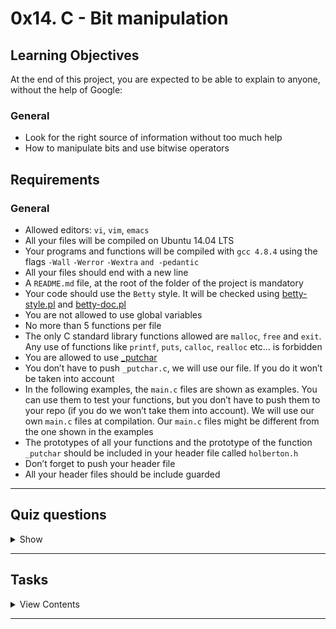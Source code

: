 # 0x14. C - Bit manipulation

## Learning Objectives

At the end of this project, you are expected to be able to explain to anyone, without the help of Google:

### General

- Look for the right source of information without too much help
- How to manipulate bits and use bitwise operators

## Requirements

### General

- Allowed editors: `vi`, `vim`, `emacs`
- All your files will be compiled on Ubuntu 14.04 LTS
- Your programs and functions will be compiled with `gcc 4.8.4` using the flags `-Wall` `-Werror` `-Wextra` `and -pedantic`
- All your files should end with a new line
- A `README.md` file, at the root of the folder of the project is mandatory
- Your code should use the `Betty` style. It will be checked using [betty-style.pl](https://github.com/holbertonschool/Betty/blob/master/betty-style.pl) and [betty-doc.pl](https://github.com/holbertonschool/Betty/blob/master/betty-doc.pl)
- You are not allowed to use global variables
- No more than 5 functions per file
- The only C standard library functions allowed are `malloc`, `free` and `exit`. Any use of functions like `printf`, `puts`, `calloc`, `realloc` etc… is forbidden
- You are allowed to use [_putchar](https://github.com/holbertonschool/_putchar.c/blob/master/_putchar.c)
- You don’t have to push `_putchar.c`, we will use our file. If you do it won’t be taken into account
- In the following examples, the `main.c` files are shown as examples. You can use them to test your functions, but you don’t have to push them to your repo (if you do we won’t take them into account). We will use our own `main.c` files at compilation. Our `main.c` files might be different from the one shown in the examples
- The prototypes of all your functions and the prototype of the function `_putchar` should be included in your header file called `holberton.h`
- Don’t forget to push your header file
- All your header files should be include guarded

---

## Quiz questions

<details>
<summary>Show</summary>
  
### Question #0

What is `0x89` in base10?

- [ ] 89
- [ ] 135
- [x] 137
- [ ] 139

## Question #1

What is `0x89` in base2?

- [ ] 0b10101001
- [x] 0b10001001
- [ ] 0b01101001
- [ ] 0b10001000

### Question #2

What is `0b001010010` in base10?

- [ ] 81
- [x] 82
- [ ] 83
- [ ] 84

### Question #3

What is `0b01101101` in base16?

- [ ] 0x36
- [x] 0x6D
- [ ] 0x6E
- [ ] 0x7D
- [ ] 0xD6

### Question #4

What is `98` in base2?

- [ ] 0b01010010
- [x] 0b01100010
- [ ] b10011000

### Question #5

What is `98` in base16?

- [x] 0x62
- [ ] 0x98
- [ ] 0x96

### Question #6

`0x01 & 0x01 =` ?

- [ ] `0x00`
- [x] `0x01`
- [ ] `0x02`

### Question #7

`0x01 | 0x01 =` ?

- [ ] `0x00`
- [x] `0x01`
- [ ] `0x02`

### Question #8

`0x01 & 0x00 =` ?

- [x] `0x00`
- [ ] `0x01`
- [ ] `0x02`

### Question #9

`0x01 | 0x00 =` ?

- [ ] `0x00`
- [x] `0x01`
- [ ] `0x02`

### Question #10

`0x66 & 0x22 =` ?

- [x] `0x22`
- [ ] `0x44`
- [ ] `0x66`

### Question #11

`0x44 | 0x22 =` ?

- [ ] `0x22`
- [ ] `0x44`
- [x] `0x66`

### Question #12

`0x89 & 0x01 =` ?

- [ ] `0x00`
- [x] `0x01`
- [ ] `0x88`
- [ ] `0x89`

### Question #13

`0x88 & 0x01 =` ?

- [x] `0x00`
- [ ] `0x01`
- [ ] `0x88`
- [ ] `0x89`

### Question #14

`0x02 >> 1 =` ?

- [ ] 0x02
- [x] 0x01
- [ ] 0x00

### Question #15

`0x89 >> 3 =` ?

- [ ] 0x89
- [ ] 0x44
- [ ] 0x22
- [x] 0x11
- [ ] 0x08

### Question #16

`0x01 << 1 =` ?

- [ ] 0x00
- [ ] 0x01
- [x] 0x02
- [ ] 0x03
- [ ] 0x10

### Question #17

`0x13 << 1 =` ?

- [ ] 0x13
- [x] 0x26
- [ ] 0x4C
- [ ] 0x98

### Question #18

`~ 0x12 =` ?

- [x] 0xED
- [ ] 0xFD
- [ ] 0xEE
- [ ] 0x21

### Question #19

`~ 0x98 =` ?

- [ ] 0x66
- [x] 0x67
- [ ] 0x68

</details>

---

## Tasks

<details>
<summary>View Contents</summary>

### [0. 0](./0-binary_to_uint.c)

Write a function that converts a binary number to an `unsigned int`.

- Prototype: `unsigned int binary_to_uint(const char *b);`
- where `b` is pointing to a string of `0` and `1` chars
- Return: the converted number, or 0 if
  - there is one or more chars in the string `b` that is not `0` or `1`
  - `b` is `NULL`
```
julien@ubuntu:~/0x14. Binary$ cat 0-main.c
#include <stdio.h>
#include "holberton.h"

/**
 * main - check the code for Holberton School students.
 *
 * Return: Always 0.
 */
int main(void)
{
    unsigned int n;

    n = binary_to_uint("1");
    printf("%u\n", n);
    n = binary_to_uint("101");
    printf("%u\n", n);
    n = binary_to_uint("1e01");
    printf("%u\n", n);
    n = binary_to_uint("1100010");
    printf("%u\n", n);
    n = binary_to_uint("0000000000000000000110010010");
    printf("%u\n", n);
    return (0);
}
julien@ubuntu:~/0x14. Binary$ gcc -Wall -pedantic -Werror -Wextra 0-main.c 0-binary_to_uint.c -o a
julien@ubuntu:~/0x14. Binary$ ./a 
1
5
0
98
402
julien@ubuntu:~/0x14. Binary$ 
```

**Repo:**

* GitHub repository: `holbertonschool-low_level_programming`
* Directory: `0x14-bit_manipulation`
* File: `0-binary_to_uint.c`

### [1. 1](./1-print_binary.c)

Write a function that prints the binary representation of a number.

Prototype: `void print_binary(unsigned long int n);`
Format: see example
You are not allowed to use arrays
You are not allowed to use `malloc`
You are not allowed to use the `%` or `/` operators
```
julien@ubuntu:~/0x14. Binary$ cat 1-main.c 
#include <stdio.h>
#include "holberton.h"

/**
 * main - check the code for Holberton School students.
 *
 * Return: Always 0.
 */
int main(void)
{
    print_binary(0);
    printf("\n");
    print_binary(1);
    printf("\n");
    print_binary(98);
    printf("\n");
    print_binary(1024);
    printf("\n");
    print_binary((1 << 10) + 1);
    printf("\n");
    return (0);
}
julien@ubuntu:~/0x14. Binary$ gcc -Wall -pedantic -Werror -Wextra 1-main.c 1-print_binary.c _putchar.c -o b
julien@ubuntu:~/0x14. Binary$ ./b 
0
1
1100010
10000000000
10000000001
julien@ubuntu:~/0x14. Binary$ 
```

**Repo:**

* GitHub repository: `holbertonschool-low_level_programming`
* Directory: `0x14-bit_manipulation`
* File: `1-print_binary.c`

### [2. 10](./2-get_bit.c)

Write a function that returns the value of a bit at a given index.

- Prototype: `int get_bit(unsigned long int n, unsigned int index);`
- where `index` is the index, starting from `0` of the bit you want to get
- Returns: the value of the bit at index `index` or `-1` if an error occured
```
julien@ubuntu:~/0x14. Binary$ cat 2-main.c
#include <stdio.h>
#include "holberton.h"

/**
 * main - check the code for Holberton School students.
 *
 * Return: Always 0.
 */
int main(void)
{
    int n;

    n = get_bit(1024, 10);
    printf("%d\n", n);
    n = get_bit(98, 1);
    printf("%d\n", n);
    n = get_bit(1024, 0);
    printf("%d\n", n);
    return (0);
}
julien@ubuntu:~/0x14. Binary$ gcc -Wall -pedantic -Werror -Wextra 2-main.c 2-get_bit.c -o c 
julien@ubuntu:~/0x14. Binary$ ./c
1
1
0
julien@ubuntu:~/0x14. Binary$ 
```

**Repo:**

* GitHub repository: `holbertonschool-low_level_programming`
* Directory: `0x14-bit_manipulation`
* File: `2-get_bit.c`

### [3. 11](./3-set_bit.c)

Write a function that sets the value of a bit to `1` at a given index.

- Prototype: `int set_bit(unsigned long int *n, unsigned int index);`
- where `index` is the index, starting from `0` of the bit you want to set
- Returns: `1` if it worked, or `-1` if an error occurred
```
julien@ubuntu:~/0x14. Binary$ cat 3-main.c
#include <stdio.h>
#include "holberton.h"

/**
 * main - check the code for Holberton School students.
 *
 * Return: Always 0.
 */
int main(void)
{
    unsigned long int n;

    n = 1024;
    set_bit(&n, 5);
    printf("%lu\n", n);
    n = 0;
    set_bit(&n, 10);
    printf("%lu\n", n);
    n = 98;
    set_bit(&n, 0);
    printf("%lu\n", n);
    return (0);
}
julien@ubuntu:~/0x14. Binary$ gcc -Wall -pedantic -Werror -Wextra 3-main.c 3-set_bit.c -o d
julien@ubuntu:~/0x14. Binary$ ./d
1056
1024
99
julien@ubuntu:~/0x14. Binary$ 
```

**Repo:**

* GitHub repository: `holbertonschool-low_level_programming`
* Directory: `0x14-bit_manipulation`
* File: `3-set_bit.c`

### [4. 100](./4-clear_bit.c)

Write a function that sets the value of a bit to `0` at a given index.

- Prototype: `int clear_bit(unsigned long int *n, unsigned int index);`
- where `index` is the index, starting from `0` of the bit you want to set
- Returns: `1` if it worked, or `-1` if an error occurred
```
julien@ubuntu:~/0x14. Binary$ cat 4-main.c
#include <stdio.h>
#include "holberton.h"

/**
 * main - check the code for Holberton School students.
 *
 * Return: Always 0.
 */
int main(void)
{
    unsigned long int n;

    n = 1024;
    clear_bit(&n, 10);
    printf("%lu\n", n);
    n = 0;
    clear_bit(&n, 10);
    printf("%lu\n", n);
    n = 98;
    clear_bit(&n, 1);
    printf("%lu\n", n);
    return (0);
}
julien@ubuntu:~/0x14. Binary$ gcc -Wall -pedantic -Werror -Wextra 4-main.c 4-clear_bit.c -o e
julien@ubuntu:~/0x14. Binary$ ./e
0
0
96
julien@ubuntu:~/0x14. Binary$ 
```

**Repo:**

* GitHub repository: `holbertonschool-low_level_programming`
* Directory: `0x14-bit_manipulation`
* File: `4-clear_bit.c`

### [5. 101](./5-flip_bits.c)

Write a function that returns the number of bits you would need to flip to get from one number to another.

- Prototype: `unsigned int flip_bits(unsigned long int n, unsigned long int m);`
- You are not allowed to use the `%` or `/` operators
```
julien@ubuntu:~/0x14. Binary$ cat 5-main.c
#include <stdio.h>
#include "holberton.h"

/**
 * main - check the code for Holberton School students.
 *
 * Return: Always 0.
 */
int main(void)
{
    unsigned int n;

    n = flip_bits(1024, 1);
    printf("%u\n", n);
    n = flip_bits(402, 98);
    printf("%u\n", n);
    n = flip_bits(1024, 3);
    printf("%u\n", n);
    n = flip_bits(1024, 1025);
    printf("%u\n", n);
    return (0);
}
julien@ubuntu:~/0x14. Binary$ gcc -Wall -pedantic -Werror -Wextra 5-main.c 5-flip_bits.c -o f
julien@ubuntu:~/0x14. Binary$ ./f
2
5
3
1
julien@ubuntu:~/0x14. Binary$ 
```

**Repo:**

* GitHub repository: `holbertonschool-low_level_programming`
* Directory: `0x14-bit_manipulation`
* File: `5-flip_bits.c`

### [6. Endianness #advanced](./100-get_endianness.c)

Write a function that checks the endianness.

- Prototype: `int get_endianness(void);`
- Returns: `0` if big endian, `1` if little endian
```
julien@ubuntu:~/0x14. Binary$ cat 100-main.c
#include <stdio.h>
#include "holberton.h"

int main(void)
{
    int n;

    n = get_endianness();
    if (n != 0)
    {
        printf("Little Endian\n");
    }
    else
    {
        printf("Big Endian\n");
    }
    return (0);
}
julien@ubuntu:~/0x14. Binary$ gcc -Wall -pedantic -Werror -Wextra 100-main.c 100-get_endianness.c -o h
julien@ubuntu:~/0x14. Binary$ ./h 
Little Endian
julien@ubuntu:~/0x14. Binary$ lscpu | head
Architecture:          x86_64
CPU op-mode(s):        32-bit, 64-bit
Byte Order:            Little Endian
CPU(s):                1
On-line CPU(s) list:   0
Thread(s) per core:    1
Core(s) per socket:    1
Socket(s):             1
NUMA node(s):          1
Vendor ID:             GenuineIntel
julien@ubuntu:~/0x14. Binary$
```

**Repo:**

* GitHub repository: `holbertonschool-low_level_programming`
* Directory: `0x14-bit_manipulation`
* File: `100-get_endianness.c`

### 7. Crackme3 #advanced

Find the password for [this program](https://github.com/holbertonschool/0x13.c).

- Save the password in the file `101-password`
- Your file should contain the exact password, no new line, no extra space
```
julien@ubuntu:~/0x14. Binary$ ./crackme3 `cat 101-password`
Congratulations!
julien@ubuntu:~/0x14. Binary$ 
```

**Repo:**

* GitHub repository: `holbertonschool-low_level_programming`
* Directory: `0x14-bit_manipulation`
* File: `101-password`

### 8. Two's complement and negative numbers #advanced

Write a blog post on how integers are stored in memory using two’s complement.

- Have at least one picture, at the top of the blog post
- Have a few examples covering positive and negative numbers
- Publish your blog post on Medium or LinkedIn
- Share your blog post at least on LinkedIn

When done, please add all urls below (blog post, LinkedIn post, etc.)

Please, remember that these blogs must be written in English to further your technical ability in a variety of settings

</details>

---